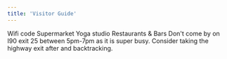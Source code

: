```yaml
---
title: 'Visitor Guide'
--- 
```


Wifi code
Supermarket
Yoga studio
Restaurants & Bars
Don't come by on I90 exit 25 between 5pm-7pm as it is super busy. Consider taking the highway exit after and backtracking.
